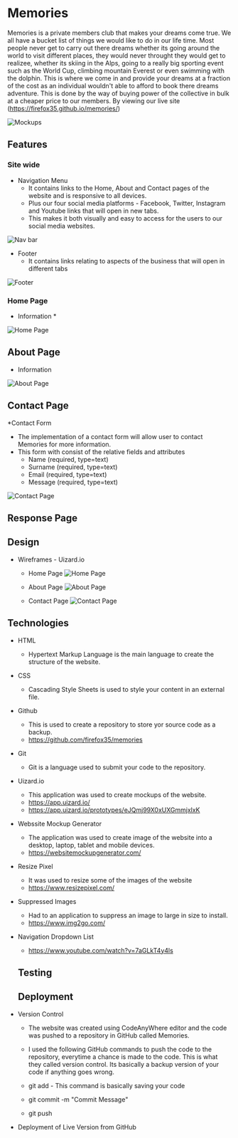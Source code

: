 # Memories

Memories is a private members club that makes your dreams come true. We all have a bucket list of things we would like to do in our life time. Most people never get to carry out there dreams whether its going around the world to visit different places, they would never throught they would get to realizee, whether its skiing in the Alps, going to a really big sporting event such as the World Cup, climbing mountain Everest or even swimming with the dolphin. This is where we come in and provide your dreams at a fraction of the cost as an individual wouldn't able to afford to book there dreams adventure. This is done by the way of buying power of the collective in bulk at a cheaper price to our members. By viewing our live site (https://firefox35.github.io/memories/)

![Mockups](assets/images/memories-mockups.png)


## Features

### Site wide

* Navigation Menu
  * It contains links to the Home, About and Contact pages of the website and is responsive to all devices.
  * Plus our four social media platforms - Facebook, Twitter, Instagram and Youtube links that will open in new tabs.
  * This makes it both visually and easy to access for the users to our social media websites.

![Nav bar](assets/images/memories-nav-bar.PNG)

* Footer
  * It contains links relating to aspects of the business that will open in different tabs


![Footer](assets/images/memories-footer.PNG)


### Home Page

* Information
    * 

![Home Page](assets/images/memories-home-page.png)


## About Page

* Information

![About Page](assets/images/about-page.jpg)

## Contact Page

*Contact Form
  * The implementation of a contact form will allow user to contact Memories for more information.
  * This form with consist of the relative fields and attributes
    * Name (required, type=text)
    * Surname (required, type=text)
    * Email (required, type=text)
    * Message (required, type=text)

![Contact Page](assets/images/contact-form.png)

## Response Page

## Design

* Wireframes - Uizard.io
  * Home Page
    ![Home Page](assets/images/memories-home-page.png)

  * About Page
    ![About Page](assets/images/about-page.png)
    
  * Contact Page
    ![Contact Page](assets/images/contact-form.png)



## Technologies

* HTML
  * Hypertext Markup Language is the main language to create the structure of the website.
  
* CSS
  * Cascading Style Sheets is used to style your content in an external file.
  
* Github
  * This is used to create a repository to store yor source code as a backup.
  * <https://github.com/firefox35/memories>
  
* Git
  * Git is a language used to submit your code to the repository. 
  
* Uizard.io
  * This application was used to create mockups of the website.
  * https://app.uizard.io/ 
  * https://app.uizard.io/prototypes/eJQmj99X0xUXGmmjxlxK
  
* Webssite Mockup Generator
  * The application was used to create image of the website into a desktop, laptop, tablet and mobile devices.
  * https://websitemockupgenerator.com/ 
  
* Resize Pixel
  * It was used to resize some of the images of the website
  * https://www.resizepixel.com/
  
* Suppressed Images
  * Had to an application to suppress an image to large in size to install. 
  * https://www.img2go.com/

* Navigation Dropdown List
  * https://www.youtube.com/watch?v=7aGLkT4y4ls


  ## Testing

  ## Deployment

* Version Control
  * The website was created using CodeAnyWhere editor and the code was pushed to a repository in GitHub called Memories.

  * I used the following GitHub commands to push the code to the repository, everytime a chance is made to the code. This is what they called version control. Its basically a backup version of your code if anything goes wrong.
    
  * git add <file> - This command is basically saving your code 
  * git commit -m "Commit Message" 
  * git push

* Deployment of Live Version from GitHub 